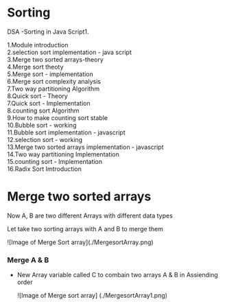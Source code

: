 # Sorting
DSA -Sorting in Java Script1.

1.Module introduction <br>
2.selection sort implementation - java script <br>
3.Merge two sorted arrays-theory <br>
4.Merge sort theoty <br>
5.Merge sort - implementation <br>
6.Merge sort complexity analysis <br>
7.Two way partitioning Algorithm <br>
8.Quick sort - Theory <br>
7.Quick sort - Implementation <br>
8.counting sort Algorithm <br>
9.How to make counting sort stable <br>
10.Bubble sort - working <br>
11.Bubble sort implementation - javascript <br>
12.selection sort - working <br>
13.Merge two sorted arrays implementation - javascript <br>
14.Two way partitioning Implementation <br>
15.counting sort - Implementation <br>
16.Radix Sort Imtroduction <br>


# Merge two sorted arrays
<p> Now A, B are two different Arrays with different data types </p>
<p> Let take two sorting arrays with A and B to merge them  </p>
![Image of Merge Sort array](./MergesortArray.png)

<h3> Merge A & B </h3>
<ul>
<li><p> New Array variable called C to combain two arrays A & B in Assiending order</p></li>
![Image of Merge sort array] (./MergesortArray1.png)






